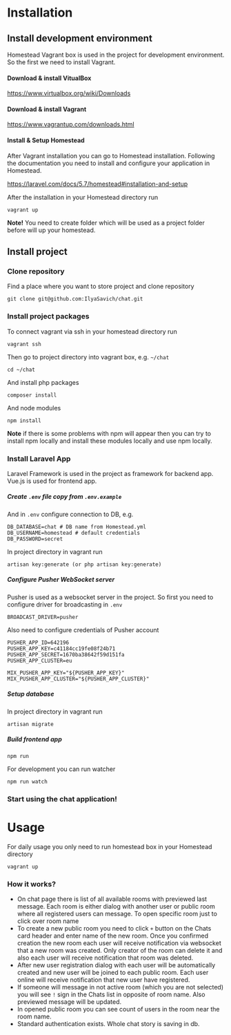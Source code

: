 # Installation

## Install development environment
Homestead Vagrant box is used in the project for development environment.
So the first we need to install Vagrant.

#### Download & install VitualBox
https://www.virtualbox.org/wiki/Downloads

#### Download & install Vagrant
https://www.vagrantup.com/downloads.html

#### Install & Setup Homestead
After Vagrant installation you can go to Homestead installation. Following the documentation you need to install and configure your application in Homestead. 

https://laravel.com/docs/5.7/homestead#installation-and-setup

After the installation in your Homestead directory run

    vagrant up

**Note!** You need to create folder which will be used as a project folder before will up your homestead. 

## Install project

### Clone repository
Find a place where you want to store project and clone repository

    git clone git@github.com:IlyaSavich/chat.git

### Install project packages
To connect vagrant via ssh in your homestead directory run

    vagrant ssh

Then go to project directory into vagrant box, e.g. `~/chat`

    cd ~/chat

And install php packages

    composer install

And node modules

    npm install

**Note** if there is some problems with npm will appear then you can try to install npm locally and install these modules locally and use npm locally.

### Install Laravel App
Laravel Framework is used in the project as framework for backend app.
Vue.js is used for frontend app.

##### Create `.env` file copy from `.env.example`
And in `.env` configure connection to DB, e.g.

    DB_DATABASE=chat # DB name from Homestead.yml
    DB_USERNAME=homestead # default credentials
    DB_PASSWORD=secret

In project directory in vagrant run

    artisan key:generate (or php artisan key:generate)

##### Configure Pusher WebSocket server
Pusher is used as a websocket server in the project.
So first you need to configure driver for broadcasting in `.env`

    BROADCAST_DRIVER=pusher

Also need to configure credentials of Pusher account

    PUSHER_APP_ID=642196
    PUSHER_APP_KEY=c41184cc19fe08f24b71
    PUSHER_APP_SECRET=1670ba38642f59d151fa
    PUSHER_APP_CLUSTER=eu
    
    MIX_PUSHER_APP_KEY="${PUSHER_APP_KEY}"
    MIX_PUSHER_APP_CLUSTER="${PUSHER_APP_CLUSTER}"

##### Setup database
In project directory in vagrant run

    artisan migrate

##### Build frontend app

    npm run

For development you can run watcher

    npm run watch

### Start using the chat application!

# Usage

For daily usage you only need to run homestead box in your Homestead directory

    vagrant up

### How it works?

- On chat page there is list of all available rooms with previewed last message. Each room is either dialog with another user or public room where all registered users can message. To open specific room just to click over room name
- To create a new public room you need to click `+` button on the Chats card header and enter name of the new room. Once you confirmed creation the new room each user will receive notification via websocket that a new room was created. Only creator of the room can delete it and also each user will receive notification that room was deleted.
- After new user registration dialog with each user will be automatically created and new user will be joined to each public room. Each user online will receive notification that new user have registered.
- If someone will message in not active room (which you are not selected) you will see `!` sign in the Chats list in opposite of room name. Also previewed message will be updated.
- In opened public room you can see count of users in the room near the room name.
- Standard authentication exists. Whole chat story is saving in db.
